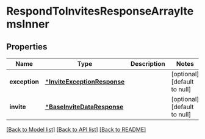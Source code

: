 # RespondToInvitesResponseArrayItemsInner

## Properties
Name | Type | Description | Notes
------------ | ------------- | ------------- | -------------
**exception** | [***InviteExceptionResponse**](InviteExceptionResponse.md) |  | [optional] [default to null]
**invite** | [***BaseInviteDataResponse**](BaseInviteDataResponse.md) |  | [optional] [default to null]

[[Back to Model list]](../README.md#documentation-for-models) [[Back to API list]](../README.md#documentation-for-api-endpoints) [[Back to README]](../README.md)



